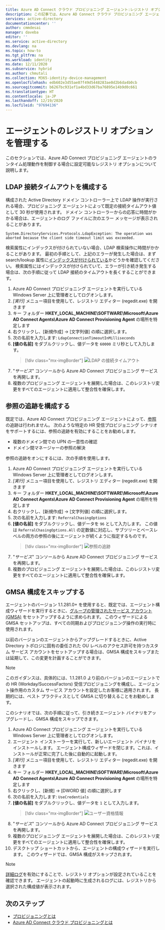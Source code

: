 ```yaml
---
title: Azure AD Connect クラウド プロビジョニング エージェント:レジストリ オプションの管理 | Microsoft Docs
description: この記事では、Azure AD Connect クラウド プロビジョニング エージェントのレジストリ オプションの管理方法について説明します。
services: active-directory
documentationcenter: ''
author: cmmdesai
manager: daveba
editor: ''
ms.service: active-directory
ms.devlang: na
ms.topic: how-to
ms.tgt_pltfrm: na
ms.workload: identity
ms.date: 12/11/2020
ms.subservice: hybrid
ms.author: chmutali
ms.collection: M365-identity-device-management
ms.openlocfilehash: edb602e3d55ae07f49d5448283ae0d2b6da4b0cb
ms.sourcegitcommit: b6267bc931ef1a4bd33d67ba76895e14b9d0c661
ms.translationtype: HT
ms.contentlocale: ja-JP
ms.lasthandoff: 12/19/2020
ms.locfileid: "97694136"
---
```

# <a name="manage-agent-registry-options"></a>エージェントのレジストリ オプションを管理する

このセクションでは、Azure AD Connect プロビジョニング エージェントのランタイム処理動作を制御する場合に設定可能なレジストリ オプションについて説明します。 

## <a name="configure-ldap-connection-timeout"></a>LDAP 接続タイムアウトを構成する
構成された Active Directory ドメイン コントローラー上で LDAP 操作が実行される場合、プロビジョニング エージェントによって既定の接続タイムアウト値として 30 秒が使用されます。 ドメイン コントローラーからの応答に時間がかかる場合は、エージェントのログ ファイルに次のエラー メッセージが表示されることがあります。 

`
System.DirectoryServices.Protocols.LdapException: The operation was aborted because the client side timeout limit was exceeded.
`

検索属性にインデックスが付けられていない場合、LDAP 検索操作に時間がかかることがあります。 最初の手順として、上記のエラーが発生した場合は、まず search/lookup 属性に[インデックスが付けられている](https://docs.microsoft.com/windows/win32/ad/indexed-attributes)かどうかを確認してください。 検索属性にはインデックスが付けられていて、エラーが引き続き発生する場合は、次の手順に従って LDAP 接続のタイムアウトを長くすることができます。 

1. Azure AD Connect プロビジョニング エージェントを実行している Windows Server 上に管理者としてログオンします。
1. *[実行]* メニュー項目を使用して、レジストリ エディター (regedit.exe) を開きます 
1. キー フォルダー **HKEY_LOCAL_MACHINE\SOFTWARE\Microsoft\Azure AD Connect Agents\Azure AD Connect Provisioning Agent** の場所を特定します
1. 右クリックし、[新規作成] -> [文字列値] の順に選択します。
1. 次の名前を入力します: `LdapConnectionTimeoutInMilliseconds`
1. **[値の名前]** をダブルクリックし、値データを `60000` ミリ秒として入力します。
    > [!div class="mx-imgBorder"]
    > ![LDAP の接続タイムアウト](media/how-to-manage-registry-options/ldap-connection-timeout.png)
1. "*サービス*" コンソールから Azure AD Connect プロビジョニング サービスを再開します。
1. 複数のプロビジョニング エージェントを展開した場合は、このレジストリ変更をすべてのエージェントに適用して整合性を確保します。 

## <a name="configure-referral-chasing"></a>参照の追跡を構成する
既定では、Azure AD Connect プロビジョニング エージェントによって、[参照](https://docs.microsoft.com/windows/win32/ad/referrals)の追跡は行われません。 次のような特定の HR 受信プロビジョニング シナリオをサポートするには、参照の追跡を有効にすることをお勧めします。 
* 複数のドメイン間での UPN の一意性の確認
* ドメイン間マネージャーの参照の解決

参照の追跡をオンにするには、次の手順を使用します。

1. Azure AD Connect プロビジョニング エージェントを実行している Windows Server 上に管理者としてログオンします。
1. *[実行]* メニュー項目を使用して、レジストリ エディター (regedit.exe) を開きます 
1. キー フォルダー **HKEY_LOCAL_MACHINE\SOFTWARE\Microsoft\Azure AD Connect Agents\Azure AD Connect Provisioning Agent** の場所を特定します
1. 右クリックし、[新規作成] -> [文字列値] の順に選択します。
1. 次の名前を入力します: `ReferralChasingOptions`
1. **[値の名前]** をダブルクリックし、値データを `96` として入力します。 この値は `ReferralChasingOptions.All` の定数値に対応し、サブツリーとベースレベルの両方の参照の後にエージェントが続くように指定するものです。 
    > [!div class="mx-imgBorder"]
    > ![参照の追跡](media/how-to-manage-registry-options/referral-chasing.png)
1. "*サービス*" コンソールから Azure AD Connect プロビジョニング サービスを再開します。
1. 複数のプロビジョニング エージェントを展開した場合は、このレジストリ変更をすべてのエージェントに適用して整合性を確保します。

## <a name="skip-gmsa-configuration"></a>GMSA 構成をスキップする
エージェントのバージョン 1.1.281.0+ を使用すると、既定では、エージェント構成ウィザードを実行するときに、[グループの管理されたサービス アカウント (GMSA)](/windows-server/security/group-managed-service-accounts/group-managed-service-accounts-overview) をセットアップするように求められます。 このウィザードによる GMSA セットアップは、すべての同期およびプロビジョニング操作の実行時に使用されます。 

以前のバージョンのエージェントからアップグレードするときに、Active Directory トポロジに固有の委任された OU レベルのアクセス許可を持つカスタム サービス アカウントをセットアップする場合は、GMSA 構成をスキップまたは延期して、この変更を計画することができます。 

> [!NOTE]
> このガイダンスは、具体的には、1.1.281.0 より前のバージョンのエージェントでの HR (Workday/SuccessFactors) 受信プロビジョニングを構成し、エージェント操作用のカスタム サービス アカウントを設定したお客様に適用されます。 長期的には、ベスト プラクティスとして GMSA に切り替えることをお勧めします。  

このシナリオでは、次の手順に従って、引き続きエージェント バイナリをアップグレードし、GMSA 構成をスキップできます。 

1. Azure AD Connect プロビジョニング エージェントを実行している Windows Server 上に管理者としてログオンします。
1. エージェント インストーラーを実行して、新しいエージェント バイナリをインストールします。 エージェント構成ウィザードを閉じます。これは、インストールが正常に完了した後に自動的に起動します。 
1. *[実行]* メニュー項目を使用して、レジストリ エディター (regedit.exe) を開きます 
1. キー フォルダー **HKEY_LOCAL_MACHINE\SOFTWARE\Microsoft\Azure AD Connect Agents\Azure AD Connect Provisioning Agent** の場所を特定します
1. 右クリックし、[新規] -> [DWORD 値] の順に選択します
1. 次の名前を入力します: `UseCredentials`
1. **[値の名前]** をダブルクリックし、値データを `1` として入力します。  
    > [!div class="mx-imgBorder"]
    > ![ユーザー資格情報](media/how-to-manage-registry-options/use-credentials.png)
1. "*サービス*" コンソールから Azure AD Connect プロビジョニング サービスを再開します。
1. 複数のプロビジョニング エージェントを展開した場合は、このレジストリ変更をすべてのエージェントに適用して整合性を確保します。
1. デスクトップ ショートカットから、エージェントの構成ウィザードを実行します。 このウィザードでは、GMSA 構成がスキップされます。 


> [!NOTE]
> [詳細ログ](how-to-troubleshoot.md#log-files)を有効にすることで、レジストリ オプションが設定されていることを確認できます。 エージェントの起動時に生成されるログには、レジストリから選択された構成値が表示されます。 

## <a name="next-steps"></a>次のステップ 

- [プロビジョニングとは](what-is-provisioning.md)
- [Azure AD Connect クラウド プロビジョニングとは](what-is-cloud-provisioning.md)

